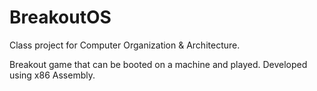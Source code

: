 # BreakoutOS

Class project for Computer Organization & Architecture. 

Breakout game that can be booted on a machine and played. Developed using x86 Assembly. 
